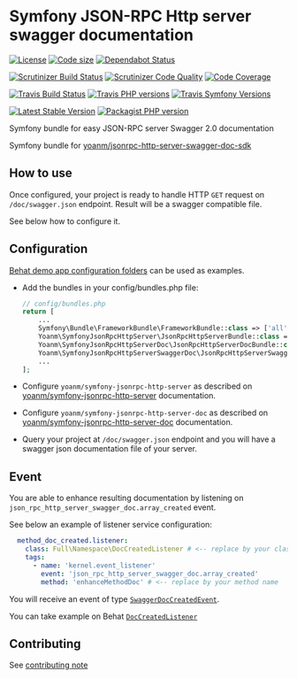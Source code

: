 # Symfony JSON-RPC Http server swagger documentation
[![License](https://img.shields.io/github/license/yoanm/symfony-jsonrpc-http-server-swagger-doc.svg)](https://github.com/yoanm/symfony-jsonrpc-http-server-swagger-doc) [![Code size](https://img.shields.io/github/languages/code-size/yoanm/symfony-jsonrpc-http-server-swagger-doc.svg)](https://github.com/yoanm/symfony-jsonrpc-http-server-swagger-doc) [![Dependabot Status](https://api.dependabot.com/badges/status?host=github&repo=yoanm/symfony-jsonrpc-http-server-swagger-doc)](https://dependabot.com)

[![Scrutinizer Build Status](https://img.shields.io/scrutinizer/build/g/yoanm/symfony-jsonrpc-http-server-swagger-doc.svg?label=Scrutinizer&logo=scrutinizer)](https://scrutinizer-ci.com/g/yoanm/symfony-jsonrpc-http-server-swagger-doc/build-status/master) [![Scrutinizer Code Quality](https://img.shields.io/scrutinizer/g/yoanm/symfony-jsonrpc-http-server-swagger-doc/master.svg?logo=scrutinizer)](https://scrutinizer-ci.com/g/yoanm/symfony-jsonrpc-http-server-swagger-doc/?branch=master) [![Code Coverage](https://img.shields.io/scrutinizer/coverage/g/yoanm/symfony-jsonrpc-http-server-swagger-doc/master.svg?logo=scrutinizer)](https://scrutinizer-ci.com/g/yoanm/symfony-jsonrpc-http-server-swagger-doc/?branch=master)

[![Travis Build Status](https://img.shields.io/travis/com/yoanm/symfony-jsonrpc-http-server-swagger-doc/master.svg?label=Travis&logo=travis)](https://travis-ci.com/yoanm/symfony-jsonrpc-http-server-swagger-doc) [![Travis PHP versions](https://img.shields.io/travis/com/php-v/yoanm/symfony-jsonrpc-http-server-swagger-doc.svg?logo=travis)](https://php.net/) [![Travis Symfony Versions](https://img.shields.io/badge/Symfony-v3%20%2F%20v4-8892BF.svg?logo=travis)](https://symfony.com/)

[![Latest Stable Version](https://img.shields.io/packagist/v/yoanm/symfony-jsonrpc-http-server-swagger-doc.svg)](https://packagist.org/packages/yoanm/symfony-jsonrpc-http-server-swagger-doc) [![Packagist PHP version](https://img.shields.io/packagist/php-v/yoanm/symfony-jsonrpc-http-server-swagger-doc.svg)](https://packagist.org/packages/yoanm/symfony-jsonrpc-http-server-swagger-doc)

Symfony bundle for easy JSON-RPC server Swagger 2.0 documentation

Symfony bundle for [yoanm/jsonrpc-http-server-swagger-doc-sdk](https://github.com/yoanm/php-jsonrpc-http-server-swagger-doc-sdk)

## How to use

Once configured, your project is ready to handle HTTP `GET` request on `/doc/swagger.json` endpoint. Result will be a swagger compatible file.

See below how to configure it.

## Configuration

[Behat demo app configuration folders](./features/demo_app) can be used as examples.

 - Add the bundles in your config/bundles.php file:
   ```php
   // config/bundles.php
   return [
       ...
       Symfony\Bundle\FrameworkBundle\FrameworkBundle::class => ['all' => true],
       Yoanm\SymfonyJsonRpcHttpServer\JsonRpcHttpServerBundle::class => ['all' => true],
       Yoanm\SymfonyJsonRpcHttpServerDoc\JsonRpcHttpServerDocBundle::class => ['all' => true],
       Yoanm\SymfonyJsonRpcHttpServerSwaggerDoc\JsonRpcHttpServerSwaggerDocBundle::class => ['all' => true],
       ...
   ];
   ```
   
 - Configure `yoanm/symfony-jsonrpc-http-server` as described on [yoanm/symfony-jsonrpc-http-server](https://github.com/yoanm/symfony-jsonrpc-http-server) documentation.
 
 - Configure `yoanm/symfony-jsonrpc-http-server-doc` as described on [yoanm/symfony-jsonrpc-http-server-doc](https://github.com/yoanm/symfony-jsonrpc-http-server-doc) documentation.
 
 - Query your project at `/doc/swagger.json` endpoint and you will have a swagger json documentation file of your server.
 
## Event

You are able to enhance resulting documentation by listening on `json_rpc_http_server_swagger_doc.array_created` event.

See below an example of listener service configuration:
```yaml
  method_doc_created.listener:
    class: Full\Namespace\DocCreatedListener # <-- replace by your class name
    tags:
      - name: 'kernel.event_listener'
        event: 'json_rpc_http_server_swagger_doc.array_created'
        method: 'enhanceMethodDoc' # <-- replace by your method name
``` 

You will receive an event of type [`SwaggerDocCreatedEvent`](./src/Event/SwaggerDocCreatedEvent.php).

You can take example on Behat [`DocCreatedListener`](./features/demo_app/src/Listener/DocCreatedListener.php)

## Contributing
See [contributing note](./CONTRIBUTING.md)
